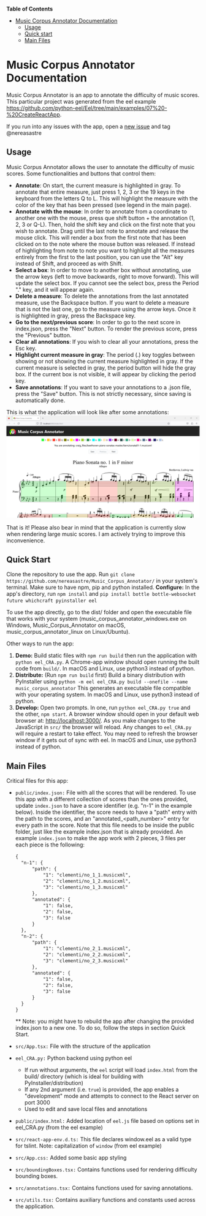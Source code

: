 **Table of Contents**

<!-- TOC -->

- [Music Corpus Annotator Documentation](#music-corpus-annotator-documentation)
    - [Usage](#usage)
    - [Quick start](#quick-start)
    - [Main Files](#main-files)

<!-- /TOC -->

# Music Corpus Annotator Documentation

Music Corpus Annotator is an app to annotate the difficulty of music scores. This particular project was generated from 
the eel example https://github.com/python-eel/Eel/tree/main/examples/07%20-%20CreateReactApp.

If you run into any issues with the app, open a [new issue](https://github.com/nereasastre/Music_Corpus_Annotator/issues) and tag @nereasastre

## Usage
Music Corpus Annotator allows the user to annotate the difficulty of music scores. Some functionalities and buttons that control them:
- **Annotate**: On start, the current measure is highlighted in gray. To annotate that entire measure, just press 1, 2, 3 or the 19 keys in the keyboard from the letters Q to L. 
  This will highlight the measure with the color of the key that has been pressed (see legend in the main page).
- **Annotate with the mouse**: In order to annotate from a coordinate to another one with the mouse, press que shift button + the annotation (1, 2, 3 or Q-L). 
  Then, hold the shift key and click on the first note that you wish to annotate. Drag until the last note to annotate and release the mouse click. This will render a box from the 
  first note that has been clicked on to the note where the mouse button was released. If instead of highlighting from note to note you want to highlight
  all the measures entirely from the first to the last position, you can use the "Alt" key instead of Shift, and proceed as with Shift.
- **Select a box**: In order to move to another box without annotating, use the arrow keys (left to move backwards, right
  to move forward). This will update the select box. If you cannot see the select box, press the Period "." key, and it will appear again.
- **Delete a measure**: To delete the annotations from the last annotated measure, use the Backspace button. If you want to delete a measure 
  that is not the last one, go to the measure using the arrow keys. Once it is highlighted in gray, press the Backspace key.
- **Go to the next/previous score**: In order to go to the next score in index.json, press the "Next" button. To render the previous score,
press the "Previous" button.
- **Clear all annotations**: If you wish to clear all your annotations, press the Esc key.  
- **Highlight current measure in gray**: The period (.) key toggles between showing or not showing the current measure highlighted in gray. If the current measure is selected in gray, the period button will hide the gray box. If the current box is not visible, it will appear by clicking the period key.
- **Save annotations**: If you want to save your annotations to a .json file, press the "Save" button. This is not strictly necessary, since
saving is automatically done.

This is what the application will look like after some annotations:
![Demo.png](Demo.png)

That is it! Please also bear in mind that the application is currently slow when rendering large music scores. I am actively trying to improve this inconvenience.


## Quick Start
Clone the repository to use the app. Run `git clone https://github.com/nereasastre/Music_Corpus_Annotator/` in your system's terminal.
Make sure to have npm, pip and python installed.
**Configure:** In the app's directory, run `npm install` and `pip install bottle bottle-websocket future whichcraft pyinstaller eel`

To use the app directly, go to the dist/ folder and open the executable file that works with your system 
(music_corpus_annotator_windows.exe on Windows, Music_Corpus_Annotator on macOS, music_corpus_annotator_linux on Linux/Ubuntu).

Other ways to run the app:
1. **Demo:** Build static files with `npm run build` then run the application with `python eel_CRA.py`. A Chrome-app window should open running the built code from `build/`. In macOS and Linux, use python3 instead of python.
2. **Distribute:** (Run `npm run build` first) Build a binary distribution with PyInstaller using `python -m eel eel_CRA.py build --onefile --name music_corpus_annotator` 
   This generates an executable file compatible with your operating system. In macOS and Linux, use python3 instead of python.
3. **Develop:** Open two prompts. In one, run  `python eel_CRA.py true` and the other, `npm start`. A browser window should open in your default web browser at: [http://localhost:3000/](http://localhost:3000/). As you make changes to the JavaScript in `src/` the browser will reload. Any changes to `eel_CRA.py` will require a restart to take effect. You may need to refresh the browser window if it gets out of sync with eel.
In macOS and Linux, use python3 instead of python.

## Main Files

Critical files for this app:

- `public/index.json:` File with all the scores that will be rendered. To use this app with a different 
  collection of scores than the ones provided, update `index.json` to have a score identifier (e.g. "n-1" in the example below). Inside the identifier, the score needs to have a "path" entry with the path to the scores, 
  and an "annotated_<path_number>" entry for every path in the score. Note that this file needs to be inside the public folder, just like the example index.json that is already provided. An example `index.json` to make the app work 
  with 2 pieces, 3 files per each piece is the following:
  ```
  {
    "n-1": {
        "path": {
            "1": "clementi/no_1_1.musicxml",
            "2": "clementi/no_1_2.musicxml",
            "3": "clementi/no_1_3.musicxml"
        },
        "annotated": {
            "1": false,
            "2": false,
            "3": false
        }
    },
    "n-2": {
        "path": {
            "1": "clementi/no_2_1.musicxml",
            "2": "clementi/no_2_2.musicxml",
            "3": "clementi/no_2_3.musicxml"
        },
        "annotated": {
            "1": false,
            "2": false,
            "3": false
        }
    }
  }
  ```
  ** Note: you might have to rebuild the app after changing the provided index.json to a new one. To do so, follow the steps in section Quick Start.
  

- `src/App.tsx:` File with the structure of the application
- `eel_CRA.py:` Python backend using python eel
  - If run without arguments, the `eel` script will load `index.html` from the build/ directory (which is ideal for building with PyInstaller/distribution)
  - If any 2nd argument (i.e. `true`) is provided, the app enables a "development" mode and attempts to connect to the React server on port 3000
  - Used to edit and save local files and annotations
- `public/index.html:` Added location of `eel.js` file based on options set in eel_CRA.py  (from the eel example)
- `src/react-app-env.d.ts:` This file declares window.eel as a valid type for tslint. Note: capitalization of `window`
  (from eel example)
- `src/App.css:` Added some basic app styling
- `src/boundingBoxes.tsx:` Contains functions used for rendering difficulty bounding boxes.
- `src/annotations.tsx:` Contains functions used for saving annotations.
- `src/utils.tsx:` Contains auxiliary functions and constants used across the application.





